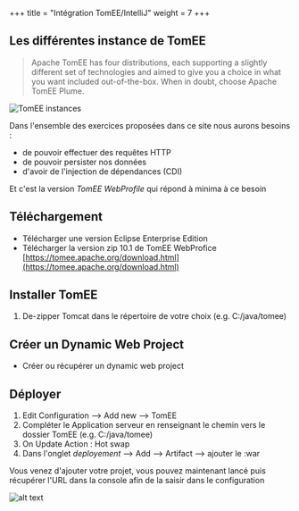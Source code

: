 +++
title = "Intégration TomEE/IntelliJ"
weight = 7
+++

## Les différentes instance de TomEE
> Apache TomEE has four distributions, each supporting a slightly different set of technologies and aimed to give you a choice in what you want included out-of-the-box. When in doubt, choose Apache TomEE Plume.

![TomEE instances](tomee_instances.png)

Dans l'ensemble des exercices proposées dans ce site nous aurons besoins :
- de pouvoir effectuer des requêtes HTTP
- de pouvoir persister nos données
- d'avoir de l'injection de dépendances (CDI)

Et c'est la version *TomEE WebProfile* qui répond à minima à ce besoin

## Téléchargement
- Télécharger une version Eclipse Enterprise Edition
- Télécharger la version zip 10.1 de TomEE WebProfice [https://tomee.apache.org/download.html](https://tomee.apache.org/download.html)

## Installer TomEE
1. De-zipper Tomcat dans le répertoire de votre choix (e.g. C:/java/tomee)

## Créer un Dynamic Web Project
- Créer ou récupérer un dynamic web project

## Déployer
1. Edit Configuration --> Add new --> TomEE
2. Compléter le Application serveur en renseignant le chemin vers le dossier TomEE (e.g. C:/java/tomee)
3. On Update Action : Hot swap
4. Dans l'onglet *deployement* --> Add --> Artifact --> ajouter le :war

Vous venez d'ajouter votre projet, vous pouvez maintenant lancé puis récupérer l'URL dans la console afin de la saisir dans le configuration

![alt text](tomee_intellij.png)